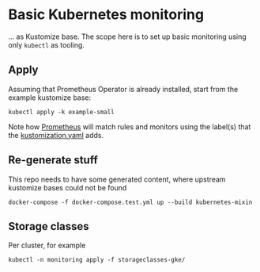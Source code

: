 # Basic Kubernetes monitoring

... as Kustomize base.
The scope here is to set up basic monitoring using only `kubectl` as tooling.

## Apply

Assuming that Prometheus Operator is already installed,
start from the example kustomize base:

```
kubectl apply -k example-small
```

Note how [Prometheus](./example-small/main-prometheus.yaml) will match rules and monitors
using the label(s) that the [kustomization.yaml](./example-small/kustomization.yaml) adds.

## Re-generate stuff

This repo needs to have some generated content, where upstream kustomize bases could not be found

```
docker-compose -f docker-compose.test.yml up --build kubernetes-mixin
```

## Storage classes

Per cluster, for example

```
kubectl -n monitoring apply -f storageclasses-gke/
```
